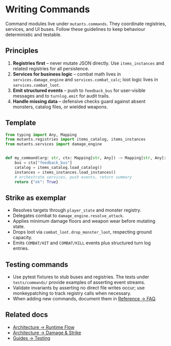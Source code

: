 # Writing Commands

Command modules live under `mutants.commands`. They coordinate registries, services, and
UI buses. Follow these guidelines to keep behaviour deterministic and testable.

## Principles

1. **Registries first** – never mutate JSON directly. Use `items_instances` and related
   registries for all persistence.
2. **Services for business logic** – combat math lives in `services.damage_engine` and
   `services.combat_calc`; loot logic lives in `services.combat_loot`.
3. **Emit structured events** – push to `feedback_bus` for user-visible messages and to
   `turnlog.emit` for audit trails.
4. **Handle missing data** – defensive checks guard against absent monsters, catalog files,
   or wielded weapons.

## Template

```python
from typing import Any, Mapping
from mutants.registries import items_catalog, items_instances
from mutants.services import damage_engine


def my_command(arg: str, ctx: Mapping[str, Any]) -> Mapping[str, Any]:
    bus = ctx["feedback_bus"]
    catalog = items_catalog.load_catalog()
    instances = items_instances.load_instances()
    # orchestrate services, push events, return summary
    return {"ok": True}
```

## Strike as exemplar

- Resolves targets through `player_state` and monster registry.
- Delegates combat to `damage_engine.resolve_attack`.
- Applies minimum damage floors and weapon wear before mutating state.
- Drops loot via `combat_loot.drop_monster_loot`, respecting ground capacity.
- Emits `COMBAT/HIT` and `COMBAT/KILL` events plus structured turn log entries.

## Testing commands

- Use pytest fixtures to stub buses and registries. The tests under `tests/commands/`
  provide examples of asserting event streams.
- Validate invariants by asserting no direct file writes occur; use monkeypatching to track
  registry calls when necessary.
- When adding new commands, document them in [Reference → FAQ](../reference/faq.md).

## Related docs

- [Architecture → Runtime Flow](../architecture/runtime.md)
- [Architecture → Damage & Strike](../architecture/damage-and-strike.md)
- [Guides → Testing](testing.md)

